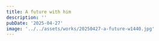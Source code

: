 ```yaml
---
title: A future with him
description: ''
pubDate: '2025-04-27'
image: '../../assets/works/20250427-a-future-w1440.jpg'
---
```


